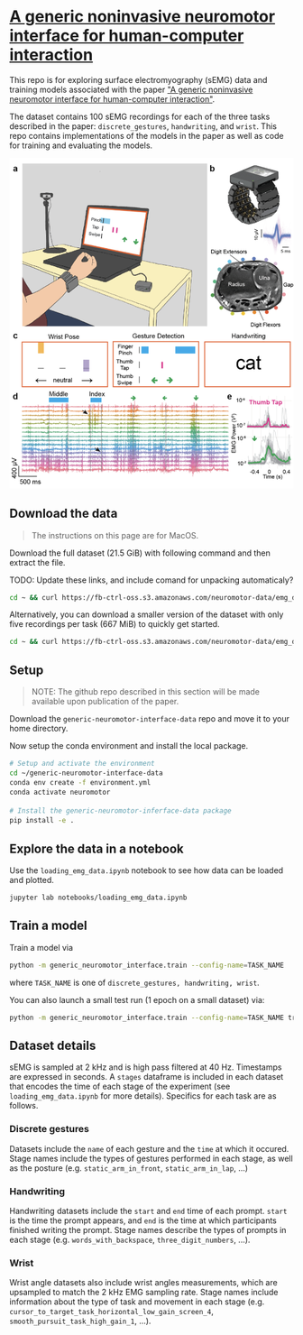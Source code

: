 # [A generic noninvasive neuromotor interface for human-computer interaction](https://www.biorxiv.org/content/10.1101/2024.02.23.581779v1.full.pdf)

This repo is for exploring surface electromyography (sEMG) data and training models associated with the paper ["A generic noninvasive neuromotor interface for human-computer interaction"](https://www.biorxiv.org/content/10.1101/2024.02.23.581779v1.full.pdf).

The dataset contains 100 sEMG recordings for each of the three tasks described in the paper: `discrete_gestures`, `handwriting`, and `wrist`. This repo contains implementations of the models in the paper as well as code for training and evaluating the models.

![Figure 1 from the paper](images/figure_1.png)

## Download the data

> The instructions on this page are for MacOS.

Download the full dataset (21.5 GiB) with following command and then extract the file.

TODO: Update these links, and include comand for unpacking automaticaly?

```bash
cd ~ && curl https://fb-ctrl-oss.s3.amazonaws.com/neuromotor-data/emg_data.tar.gz -o emg_data.tar.gz
```

Alternatively, you can download a smaller version of the dataset with only five recordings per task (667 MiB) to quickly get started.

```bash
cd ~ && curl https://fb-ctrl-oss.s3.amazonaws.com/neuromotor-data/emg_data_small.tar.gz -o emg_data_small.tar.gz
```

## Setup

> NOTE: The github repo described in this section will be made available upon publication of the paper.

Download the `generic-neuromotor-interface-data` repo and move it to your home directory.

Now setup the conda environment and install the local package.

```bash
# Setup and activate the environment
cd ~/generic-neuromotor-interface-data
conda env create -f environment.yml
conda activate neuromotor

# Install the generic-neuromotor-inferface-data package
pip install -e .
```

## Explore the data in a notebook

Use the `loading_emg_data.ipynb` notebook to see how data can be loaded and plotted.

```bash
jupyter lab notebooks/loading_emg_data.ipynb
```

## Train a model

Train a model via

```bash
python -m generic_neuromotor_interface.train --config-name=TASK_NAME
```

where `TASK_NAME` is one of `discrete_gestures, handwriting, wrist`.

You can also launch a small test run (1 epoch on a small dataset) via:

```bash
python -m generic_neuromotor_interface.train --config-name=TASK_NAME trainer.max_epochs=1 trainer.accelerator=cpu data_module/data_split=TASK_NAME_mini_split
```

## Dataset details

sEMG is sampled at 2 kHz and is high pass filtered at 40 Hz. Timestamps are expressed in seconds. A `stages` dataframe is included in each dataset that encodes the time of each stage of the experiment (see `loading_emg_data.ipynb` for more details). Specifics for each task are as follows.

### Discrete gestures

Datasets include the `name` of each gesture and the `time` at which it occured. Stage names include the types of gestures performed in each stage, as well as the posture (e.g. `static_arm_in_front`, `static_arm_in_lap`, ...)

### Handwriting

Handwriting datasets include the `start` and `end` time of each prompt. `start` is the time the prompt appears, and `end` is the time at which participants finished writing the prompt. Stage names describe the types of prompts in each stage (e.g. `words_with_backspace`, `three_digit_numbers`, ...).

### Wrist

Wrist angle datasets also include wrist angles measurements, which are upsampled to match the 2 kHz EMG sampling rate. Stage names include information about the type of task and movement in each stage (e.g. `cursor_to_target_task_horizontal_low_gain_screen_4`, `smooth_pursuit_task_high_gain_1`, ...).
